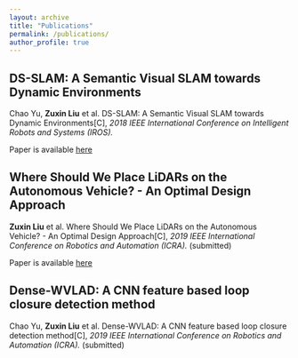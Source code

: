 ```yaml
---
layout: archive
title: "Publications"
permalink: /publications/
author_profile: true
---
```


## DS-SLAM: A Semantic Visual SLAM towards Dynamic Environments  
Chao Yu, <b>Zuxin Liu</b> et al. DS-SLAM: A Semantic Visual SLAM towards Dynamic Environments[C], <i> 2018 IEEE International Conference on Intelligent Robots and Systems (IROS).</i>  
<p>Paper is available  <a href=" {{ 'https://arxiv.org/abs/1809.08379' }} "><u>here</u></a></p>

## Where Should We Place LiDARs on the Autonomous Vehicle? - An Optimal Design Approach  
<b>Zuxin Liu</b> et al. Where Should We Place LiDARs on the Autonomous Vehicle? - An Optimal Design Approach[C], <i> 2019 IEEE International Conference on Robotics and Automation (ICRA).</i> (submitted)  
<p>Paper is available  <a href=" {{ 'https://arxiv.org/abs/1809.05845' }} "><u>here</u></a></p>

## Dense-WVLAD: A CNN feature based loop closure detection method
Chao Yu, <b>Zuxin Liu</b> et al. Dense-WVLAD: A CNN feature based loop closure detection method[C], <i> 2019 IEEE International Conference on Robotics and Automation (ICRA).</i> (submitted)  


